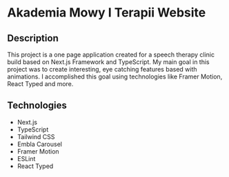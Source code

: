 # Akademia Mowy I Terapii Website

## Description

This project is a one page application created for a speech therapy clinic build based on Next.js Framework and TypeScript. My main goal in this project was to create interesting, eye catching features based with animations. I accomplished this goal using technologies like Framer Motion, React Typed and more.

## Technologies

- Next.js
- TypeScript
- Tailwind CSS
- Embla Carousel
- Framer Motion
- ESLint
- React Typed
